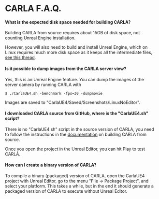 CARLA F.A.Q.
============

#### What is the expected disk space needed for building CARLA?

Building CARLA from source requires about 15GB of disk space, not counting
Unreal Engine installation.

However, you will also need to build and install Unreal Engine, which on Linux
requires much more disk space as it keeps all the intermediate files,
[see this thread](https://answers.unrealengine.com/questions/430541/linux-engine-size.html).

#### Is it possible to dump images from the CARLA server view?

Yes, this is an Unreal Engine feature. You can dump the images of the server
camera by running CARLA with

    $ ./CarlaUE4.sh -benchmark -fps=30 -dumpmovie

Images are saved to "CarlaUE4/Saved/Screenshots/LinuxNoEditor".

#### I downloaded CARLA source from GitHub, where is the "CarlaUE4.sh" script?

There is no "CarlaUE4.sh" script in the source version of CARLA, you need to
follow the instructions in the [documentation](http://carla.readthedocs.io) on
building CARLA from source.

Once you open the project in the Unreal Editor, you can hit Play to test CARLA.

#### How can I create a binary version of CARLA?

To compile a binary (packaged) version of CARLA, open the CarlaUE4 project with
Unreal Editor, go to the menu "File -> Package Project", and select your
platform. This takes a while, but in the end it should generate a packaged
version of CARLA to execute without Unreal Editor.
